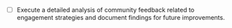 - [ ] Execute a detailed analysis of community feedback related to engagement strategies and document findings for future improvements.